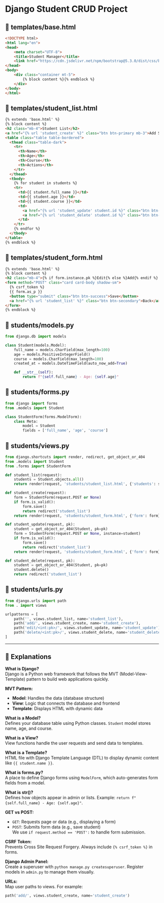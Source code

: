# Django Student CRUD Project

## 📁 templates/base.html
```html
<!DOCTYPE html>
<html lang="en">
<head>
    <meta charset="UTF-8">
    <title>Student Manager</title>
    <link href="https://cdn.jsdelivr.net/npm/bootstrap@5.3.0/dist/css/bootstrap.min.css" rel="stylesheet">
</head>
<body>
    <div class="container mt-5">
        {% block content %}{% endblock %}
    </div>
</body>
</html>
```

## 📁 templates/student_list.html
```html
{% extends 'base.html' %}
{% block content %}
<h2 class="mb-4">Student List</h2>
<a href="{% url 'student_create' %}" class="btn btn-primary mb-3">Add Student</a>
<table class="table table-bordered">
  <thead class="table-dark">
    <tr>
      <th>Name</th>
      <th>Age</th>
      <th>Course</th>
      <th>Actions</th>
    </tr>
  </thead>
  <tbody>
    {% for student in students %}
    <tr>
      <td>{{ student.full_name }}</td>
      <td>{{ student.age }}</td>
      <td>{{ student.course }}</td>
      <td>
        <a href="{% url 'student_update' student.id %}" class="btn btn-sm btn-warning">Edit</a>
        <a href="{% url 'student_delete' student.id %}" class="btn btn-sm btn-danger">Delete</a>
      </td>
    </tr>
    {% endfor %}
  </tbody>
</table>
{% endblock %}
```

## 📁 templates/student_form.html
```html
{% extends 'base.html' %}
{% block content %}
<h2 class="mb-4">{% if form.instance.pk %}Edit{% else %}Add{% endif %} Student</h2>
<form method="POST" class="card card-body shadow-sm">
  {% csrf_token %}
  {{ form.as_p }}
  <button type="submit" class="btn btn-success">Save</button>
  <a href="{% url 'student_list' %}" class="btn btn-secondary">Back</a>
</form>
{% endblock %}
```

## 📁 students/models.py
```python
from django.db import models

class Student(models.Model):
    full_name = models.CharField(max_length=100)
    age = models.PositiveIntegerField()
    course = models.CharField(max_length=100)
    created_at = models.DateTimeField(auto_now_add=True)

    def __str__(self):
        return f"{self.full_name} - Age: {self.age}"
```

## 📁 students/forms.py
```python
from django import forms
from .models import Student

class StudentForm(forms.ModelForm):
    class Meta:
        model = Student
        fields = ['full_name', 'age', 'course']
```

## 📁 students/views.py
```python
from django.shortcuts import render, redirect, get_object_or_404
from .models import Student
from .forms import StudentForm

def student_list(request):
    students = Student.objects.all()
    return render(request, 'students/student_list.html', {'students': students})

def student_create(request):
    form = StudentForm(request.POST or None)
    if form.is_valid():
        form.save()
        return redirect('student_list')
    return render(request, 'students/student_form.html', {'form': form})

def student_update(request, pk):
    student = get_object_or_404(Student, pk=pk)
    form = StudentForm(request.POST or None, instance=student)
    if form.is_valid():
        form.save()
        return redirect('student_list')
    return render(request, 'students/student_form.html', {'form': form})

def student_delete(request, pk):
    student = get_object_or_404(Student, pk=pk)
    student.delete()
    return redirect('student_list')
```

## 📁 students/urls.py
```python
from django.urls import path
from . import views

urlpatterns = [
    path('', views.student_list, name='student_list'),
    path('add/', views.student_create, name='student_create'),
    path('edit/<int:pk>/', views.student_update, name='student_update'),
    path('delete/<int:pk>/', views.student_delete, name='student_delete'),
]
```

---

## 🧠 Explanations

**What is Django?**  
Django is a Python web framework that follows the MVT (Model-View-Template) pattern to build web applications quickly.

**MVT Pattern:**  
- **Model**: Handles the data (database structure)  
- **View**: Logic that connects the database and frontend  
- **Template**: Displays HTML with dynamic data

**What is a Model?**  
Defines your database table using Python classes. `Student` model stores name, age, and course.

**What is a View?**  
View functions handle the user requests and send data to templates.

**What is a Template?**  
HTML file with Django Template Language (DTL) to display dynamic content like `{{ student.name }}`.

**What is forms.py?**  
A place to define Django forms using `ModelForm`, which auto-generates form fields from a model.

**What is __str__()?**  
Defines how objects appear in admin or lists. Example: `return f"{self.full_name} - Age: {self.age}"`.

**GET vs POST:**  
- `GET`: Requests page or data (e.g., displaying a form)  
- `POST`: Submits form data (e.g., save student)  
We use `if request.method == 'POST':` to handle form submission.

**CSRF Token:**  
Prevents Cross Site Request Forgery. Always include `{% csrf_token %}` in forms.

**Django Admin Panel:**  
Create a superuser with `python manage.py createsuperuser`. Register models in `admin.py` to manage them visually.

**URLs:**  
Map user paths to views. For example:
```python
path('add/', views.student_create, name='student_create')
```
